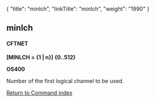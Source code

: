 {
    "title": "minlch",
    "linkTitle": "minlch",
    "weight": "1990"
}<span id="minlch"></span>

## minlch

#### CFTNET

****\[MINLCH = {1 | n}\] {0..512}****

****OS400****

Number of the first logical channel to be used.

[Return to Command index](../../)
